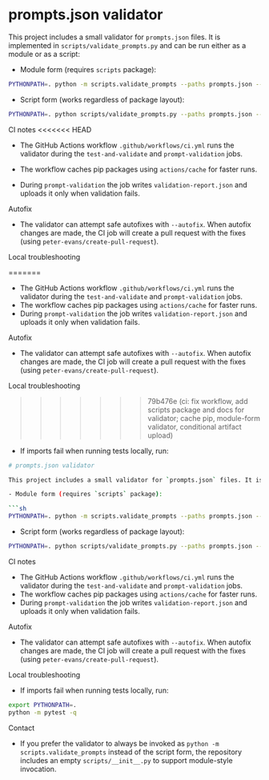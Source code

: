 # prompts.json validator

This project includes a small validator for `prompts.json` files. It is implemented in `scripts/validate_prompts.py` and can be run either as a module or as a script:

- Module form (requires `scripts` package):

```sh
PYTHONPATH=. python -m scripts.validate_prompts --paths prompts.json --report-json validation-report.json
```

- Script form (works regardless of package layout):

```sh
PYTHONPATH=. python scripts/validate_prompts.py --paths prompts.json --report-json validation-report.json
```

CI notes
<<<<<<< HEAD

- The GitHub Actions workflow `.github/workflows/ci.yml` runs the validator during the `test-and-validate` and `prompt-validation` jobs.

- The workflow caches pip packages using `actions/cache` for faster runs.

- During `prompt-validation` the job writes `validation-report.json` and uploads it only when validation fails.

Autofix

- The validator can attempt safe autofixes with `--autofix`. When autofix changes are made, the CI job will create a pull request with the fixes (using `peter-evans/create-pull-request`).

Local troubleshooting

=======

- The GitHub Actions workflow `.github/workflows/ci.yml` runs the validator during the `test-and-validate` and `prompt-validation` jobs.
- The workflow caches pip packages using `actions/cache` for faster runs.
- During `prompt-validation` the job writes `validation-report.json` and uploads it only when validation fails.

Autofix

- The validator can attempt safe autofixes with `--autofix`. When autofix changes are made, the CI job will create a pull request with the fixes (using `peter-evans/create-pull-request`).

Local troubleshooting
>>>>>>> 79b476e (ci: fix workflow, add scripts package and docs for validator; cache pip, module-form validator, conditional artifact upload)

- If imports fail when running tests locally, run:

```sh
# prompts.json validator

This project includes a small validator for `prompts.json` files. It is implemented in `scripts/validate_prompts.py` and can be run either as a module or as a script:

- Module form (requires `scripts` package):

```sh
PYTHONPATH=. python -m scripts.validate_prompts --paths prompts.json --report-json validation-report.json
```

- Script form (works regardless of package layout):

```sh
PYTHONPATH=. python scripts/validate_prompts.py --paths prompts.json --report-json validation-report.json
```

CI notes

- The GitHub Actions workflow `.github/workflows/ci.yml` runs the validator during the `test-and-validate` and `prompt-validation` jobs.
- The workflow caches pip packages using `actions/cache` for faster runs.
- During `prompt-validation` the job writes `validation-report.json` and uploads it only when validation fails.

Autofix

- The validator can attempt safe autofixes with `--autofix`. When autofix changes are made, the CI job will create a pull request with the fixes (using `peter-evans/create-pull-request`).

Local troubleshooting

- If imports fail when running tests locally, run:

```sh
export PYTHONPATH=.
python -m pytest -q
```

Contact

- If you prefer the validator to always be invoked as `python -m scripts.validate_prompts` instead of the script form, the repository includes an empty `scripts/__init__.py` to support module-style invocation.
